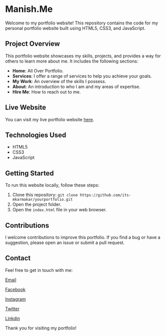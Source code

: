 # Manish.Me

Welcome to my portfolio website! This repository contains the code for my personal portfolio website built using HTML5, CSS3, and JavaScript.

## Project Overview

This portfolio website showcases my skills, projects, and provides a way for others to learn more about me. It includes the following sections:

- **Home**: All Over Portfolio.
- **Services**: I offer a range of services to help you achieve your goals.
- **My Work**: An overview of the skills I possess.
- **About**: An introduction to who I am and my areas of expertise.
- **Hire Me**: How to reach out to me.

## Live Website

You can visit my live portfolio website [here](https://yourportfolio.com).

## Technologies Used

- HTML5
- CSS3
- JavaScript

## Getting Started

To run this website locally, follow these steps:

1. Clone this repository: `git clone https://github.com/its-mkarmakar/yourportfolio.git`
2. Open the project folder.
3. Open the `index.html` file in your web browser.

## Contributions

I welcome contributions to improve this portfolio. If you find a bug or have a suggestion, please open an issue or submit a pull request.

## Contact

Feel free to get in touch with me:

[Email](mrinalkarmakar565@gmail.com)

[Facebook](https://www.facebook.com/its.manishkarmakar)

[Instagram](https://instagram.com/its_mkarmakar)

[Twitter](https://twitter.com/Its_MKarmakar)

[Linkdin](https://www.linkedin.com/in/manishkarmakar)

Thank you for visiting my portfolio!

